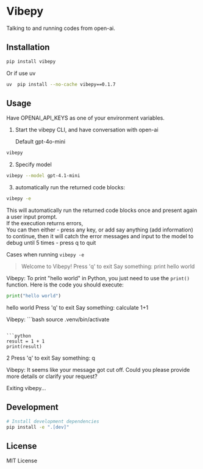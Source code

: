 # Vibepy

Talking to and running codes from open-ai.

## Installation

```bash
pip install vibepy
```
Or if use uv  

```bash
uv  pip install --no-cache vibepy==0.1.7
```

## Usage

Have OPENAI_API_KEYS as one of your environment variables.  

1. Start the vibepy CLI, and have conversation with open-ai

    Default gpt-4o-mini

```bash
vibepy
```
2. Specify model

```bash
vibepy --model gpt-4.1-mini
```

3. automatically run the returned code blocks:  

```bash
vibepy -e
```

This will automatically run the returned code blocks once and present again a user input prompt.  
If the execution returns errors,  
You can then either 
    - press any key, or add say anything (add information) to continue, then it will catch the error messages and input to the model to debug until 5 times
    - press q to quit

Cases when running `vibepy -e`

> Welcome to Vibepy!
Press 'q' to exit
Say something: print hello world

Vibepy: To print "hello world" in Python, you just need to use the `print()` function. Here is the code you should execute:

```python
print("hello world")
```

hello world
Press 'q' to exit
Say something: calculate 1+1

Vibepy: ```bash
source .venv/bin/activate
```

```python
result = 1 + 1
print(result)
```

2
Press 'q' to exit
Say something: q

Vibepy: It seems like your message got cut off. Could you please provide more details or clarify your request?


Exiting vibepy...

## Development

```bash
# Install development dependencies
pip install -e ".[dev]"
```

## License

MIT License
